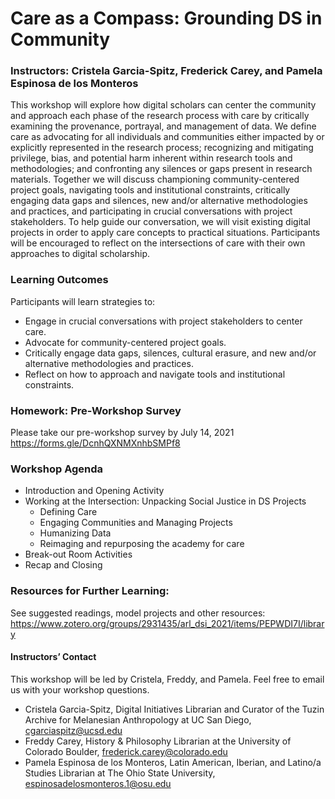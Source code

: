 # Care as a Compass: Grounding DS in Community
### Instructors: Cristela Garcia-Spitz, Frederick Carey, and Pamela Espinosa de los Monteros

This workshop will explore how digital scholars can center the community and approach each phase of the research process with care by critically examining the provenance, portrayal, and management of data. We define care as advocating for all individuals and communities either impacted by or explicitly represented in the research process; recognizing and mitigating privilege, bias, and potential harm inherent within research tools and methodologies; and confronting any silences or gaps present in research materials. Together we will discuss championing community-centered project goals, navigating tools and institutional constraints, critically engaging data gaps and silences, new and/or alternative methodologies and practices, and participating in crucial conversations with project stakeholders. To help guide our conversation, we will visit existing digital projects in order to apply care concepts to practical situations. Participants will be encouraged to reflect on the intersections of care with their own approaches to digital scholarship.

### Learning Outcomes
Participants will learn strategies to:
* Engage in crucial conversations with project stakeholders to center care.
* Advocate for community-centered project goals.
* Critically engage data gaps, silences, cultural erasure, and new and/or alternative methodologies and practices.
* Reflect on how to approach and navigate tools and institutional constraints.

### Homework: Pre-Workshop Survey 
Please take our pre-workshop survey by July 14, 2021
https://forms.gle/DcnhQXNMXnhbSMPf8

### Workshop Agenda
* Introduction and Opening Activity 
* Working at the Intersection: Unpacking Social Justice in DS Projects 
  * Defining Care 
  * Engaging Communities and Managing Projects
  * Humanizing Data 
  * Reimaging and repurposing the academy for care 
* Break-out Room Activities
* Recap and Closing

### Resources for Further Learning:
See suggested readings, model projects and other resources:
https://www.zotero.org/groups/2931435/arl_dsi_2021/items/PEPWDI7I/library

#### Instructors’ Contact
This workshop will be led by Cristela, Freddy, and Pamela. Feel free to email us with your workshop questions.

- Cristela Garcia-Spitz, Digital Initiatives Librarian and Curator of the Tuzin Archive for Melanesian Anthropology at UC San Diego, cgarciaspitz@ucsd.edu
- Freddy Carey, History & Philosophy Librarian at the University of Colorado Boulder, frederick.carey@colorado.edu
- Pamela Espinosa de los Monteros, Latin American, Iberian, and Latino/a Studies Librarian at The Ohio State University,  espinosadelosmonteros.1@osu.edu
